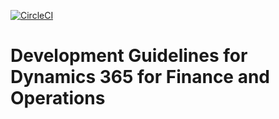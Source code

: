 [![CircleCI](https://circleci.com/gh/ivanzakharov/docs.svg?style=svg)](https://circleci.com/gh/ivanzakharov/docs)
# Development Guidelines for Dynamics 365 for Finance and Operations